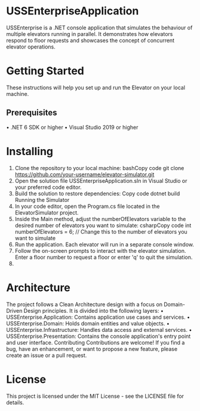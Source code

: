 # USSEnterpriseApplication

USSEnterprise is a .NET console application that simulates the behaviour of multiple elevators running in parallel. It demonstrates how elevators respond to floor requests and showcases the concept of concurrent elevator operations.

# Getting Started
These instructions will help you set up and run the Elevator on your local machine.

## Prerequisites
•	.NET 6 SDK or higher
•	Visual Studio 2019 or higher

# Installing
1.	Clone the repository to your local machine:
bashCopy code
git clone https://github.com/your-username/elevator-simulator.git 
2.	Open the solution file USSEnterpriseApplication.sln in Visual Studio or your preferred code editor.
3.	Build the solution to restore dependencies:
Copy code
dotnet build 
Running the Simulator
1.	In your code editor, open the Program.cs file located in the ElevatorSimulator project.
2.	Inside the Main method, adjust the numberOfElevators variable to the desired number of elevators you want to simulate:
csharpCopy code
int numberOfElevators = 6; // Change this to the number of elevators you want to simulate 
3.	Run the application. Each elevator will run in a separate console window.
4.	Follow the on-screen prompts to interact with the elevator simulation. Enter a floor number to request a floor or enter 'q' to quit the simulation.
5.	
# Architecture
The project follows a Clean Architecture design with a focus on Domain-Driven Design principles. It is divided into the following layers:
•	USSEnterprise.Application: Contains application use cases and services.
•	USSEnterprise.Domain: Holds domain entities and value objects.
•	USSEnterprise.Infrastructure: Handles data access and external services.
•	USSEnterprise.Presentation: Contains the console application's entry point and user interface.
Contributing
Contributions are welcome! If you find a bug, have an enhancement, or want to propose a new feature, please create an issue or a pull request.

# License
This project is licensed under the MIT License - see the LICENSE file for details.


